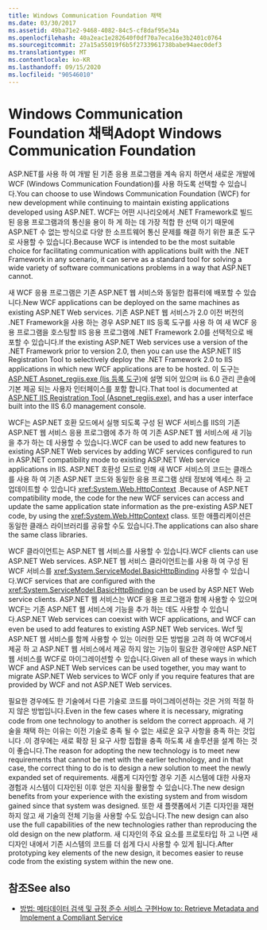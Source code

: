 ```yaml
---
title: Windows Communication Foundation 채택
ms.date: 03/30/2017
ms.assetid: 49ba71e2-9468-4082-84c5-cf8daf95e34a
ms.openlocfilehash: 40a2eac1e282640f0df70a7eca16e3b2401c0764
ms.sourcegitcommit: 27a15a55019f6b5f2733961738babe94aec0def3
ms.translationtype: MT
ms.contentlocale: ko-KR
ms.lasthandoff: 09/15/2020
ms.locfileid: "90546010"
---
```

# <a name="adopt-windows-communication-foundation"></a><span data-ttu-id="4b93a-102">Windows Communication Foundation 채택</span><span class="sxs-lookup"><span data-stu-id="4b93a-102">Adopt Windows Communication Foundation</span></span>

<span data-ttu-id="4b93a-103">ASP.NET를 사용 하 여 개발 된 기존 응용 프로그램을 계속 유지 하면서 새로운 개발에 WCF (Windows Communication Foundation)를 사용 하도록 선택할 수 있습니다.</span><span class="sxs-lookup"><span data-stu-id="4b93a-103">You can choose to use Windows Communication Foundation (WCF) for new development while continuing to maintain existing applications developed using ASP.NET.</span></span> <span data-ttu-id="4b93a-104">WCF는 어떤 시나리오에서 .NET Framework로 빌드된 응용 프로그램과의 통신을 용이 하 게 하는 데 가장 적합 한 선택 이기 때문에 ASP.NET 수 없는 방식으로 다양 한 소프트웨어 통신 문제를 해결 하기 위한 표준 도구로 사용할 수 있습니다.</span><span class="sxs-lookup"><span data-stu-id="4b93a-104">Because WCF is intended to be the most suitable choice for facilitating communication with applications built with the .NET Framework in any scenario, it can serve as a standard tool for solving a wide variety of software communications problems in a way that ASP.NET cannot.</span></span>

<span data-ttu-id="4b93a-105">새 WCF 응용 프로그램은 기존 ASP.NET 웹 서비스와 동일한 컴퓨터에 배포할 수 있습니다.</span><span class="sxs-lookup"><span data-stu-id="4b93a-105">New WCF applications can be deployed on the same machines as existing ASP.NET Web services.</span></span> <span data-ttu-id="4b93a-106">기존 ASP.NET 웹 서비스가 2.0 이전 버전의 .NET Framework을 사용 하는 경우 ASP.NET IIS 등록 도구를 사용 하 여 새 WCF 응용 프로그램을 호스팅할 IIS 응용 프로그램에 .NET Framework 2.0를 선택적으로 배포할 수 있습니다.</span><span class="sxs-lookup"><span data-stu-id="4b93a-106">If the existing ASP.NET Web services use a version of the .NET Framework prior to version 2.0, then you can use the ASP.NET IIS Registration Tool to selectively deploy the .NET Framework 2.0 to IIS applications in which new WCF applications are to be hosted.</span></span> <span data-ttu-id="4b93a-107">이 도구는 [ASP.NET Aspnet_regiis.exe (Iis 등록 도구)](/previous-versions/dotnet/netframework-3.5/k6h9cz8h(v=vs.90))에 설명 되어 있으며 iis 6.0 관리 콘솔에 기본 제공 되는 사용자 인터페이스를 포함 합니다.</span><span class="sxs-lookup"><span data-stu-id="4b93a-107">That tool is documented at [ASP.NET IIS Registration Tool (Aspnet_regiis.exe)](/previous-versions/dotnet/netframework-3.5/k6h9cz8h(v=vs.90)), and has a user interface built into the IIS 6.0 management console.</span></span>

<span data-ttu-id="4b93a-108">WCF는 ASP.NET 호환 모드에서 실행 되도록 구성 된 WCF 서비스를 IIS의 기존 ASP.NET 웹 서비스 응용 프로그램에 추가 하 여 기존 ASP.NET 웹 서비스에 새 기능을 추가 하는 데 사용할 수 있습니다.</span><span class="sxs-lookup"><span data-stu-id="4b93a-108">WCF can be used to add new features to existing ASP.NET Web services by adding WCF services configured to run in ASP.NET compatibility mode to existing ASP.NET Web service applications in IIS.</span></span> <span data-ttu-id="4b93a-109">ASP.NET 호환성 모드로 인해 새 WCF 서비스의 코드는 클래스를 사용 하 여 기존 ASP.NET 코드와 동일한 응용 프로그램 상태 정보에 액세스 하 고 업데이트할 수 있습니다 <xref:System.Web.HttpContext> .</span><span class="sxs-lookup"><span data-stu-id="4b93a-109">Because of ASP.NET compatibility mode, the code for the new WCF services can access and update the same application state information as the pre-existing ASP.NET code, by using the <xref:System.Web.HttpContext> class.</span></span> <span data-ttu-id="4b93a-110">또한 애플리케이션은 동일한 클래스 라이브러리를 공유할 수도 있습니다.</span><span class="sxs-lookup"><span data-stu-id="4b93a-110">The applications can also share the same class libraries.</span></span>

<span data-ttu-id="4b93a-111">WCF 클라이언트는 ASP.NET 웹 서비스를 사용할 수 있습니다.</span><span class="sxs-lookup"><span data-stu-id="4b93a-111">WCF clients can use ASP.NET Web services.</span></span> <span data-ttu-id="4b93a-112">ASP.NET 웹 서비스 클라이언트는를 사용 하 여 구성 된 WCF 서비스를 <xref:System.ServiceModel.BasicHttpBinding> 사용할 수 있습니다.</span><span class="sxs-lookup"><span data-stu-id="4b93a-112">WCF services that are configured with the <xref:System.ServiceModel.BasicHttpBinding> can be used by ASP.NET Web service clients.</span></span> <span data-ttu-id="4b93a-113">ASP.NET 웹 서비스는 WCF 응용 프로그램과 함께 사용할 수 있으며 WCF는 기존 ASP.NET 웹 서비스에 기능을 추가 하는 데도 사용할 수 있습니다.</span><span class="sxs-lookup"><span data-stu-id="4b93a-113">ASP.NET Web services can coexist with WCF applications, and WCF can even be used to add features to existing ASP.NET Web services.</span></span> <span data-ttu-id="4b93a-114">Wcf 및 ASP.NET 웹 서비스를 함께 사용할 수 있는 이러한 모든 방법을 고려 하 여 WCF에서 제공 하 고 ASP.NET 웹 서비스에서 제공 하지 않는 기능이 필요한 경우에만 ASP.NET 웹 서비스를 WCF로 마이그레이션할 수 있습니다.</span><span class="sxs-lookup"><span data-stu-id="4b93a-114">Given all of these ways in which WCF and ASP.NET Web services can be used together, you may want to migrate ASP.NET Web services to WCF only if you require features that are provided by WCF and not ASP.NET Web services.</span></span>

<span data-ttu-id="4b93a-115">필요한 경우에도 한 기술에서 다른 기술로 코드를 마이그레이션하는 것은 거의 적절 하지 않은 방법입니다.</span><span class="sxs-lookup"><span data-stu-id="4b93a-115">Even in the few cases where it is necessary, migrating code from one technology to another is seldom the correct approach.</span></span> <span data-ttu-id="4b93a-116">새 기술을 채택 하는 이유는 이전 기술로 충족 될 수 없는 새로운 요구 사항을 충족 하는 것입니다 .이 경우에는 새로 확장 된 요구 사항 집합을 충족 하도록 새 솔루션을 설계 하는 것이 좋습니다.</span><span class="sxs-lookup"><span data-stu-id="4b93a-116">The reason for adopting the new technology is to meet new requirements that cannot be met with the earlier technology, and in that case, the correct thing to do is to design a new solution to meet the newly expanded set of requirements.</span></span> <span data-ttu-id="4b93a-117">새롭게 디자인할 경우 기존 시스템에 대한 사용자 경험과 시스템이 디자인된 이후 얻은 지식을 활용할 수 있습니다.</span><span class="sxs-lookup"><span data-stu-id="4b93a-117">The new design benefits from your experience with the existing system and from wisdom gained since that system was designed.</span></span> <span data-ttu-id="4b93a-118">또한 새 플랫폼에서 기존 디자인을 재현하지 않고 새 기술의 전체 기능을 사용할 수도 있습니다.</span><span class="sxs-lookup"><span data-stu-id="4b93a-118">The new design can also use the full capabilities of the new technologies rather than reproducing the old design on the new platform.</span></span> <span data-ttu-id="4b93a-119">새 디자인의 주요 요소를 프로토타입 하 고 나면 새 디자인 내에서 기존 시스템의 코드를 더 쉽게 다시 사용할 수 있게 됩니다.</span><span class="sxs-lookup"><span data-stu-id="4b93a-119">After prototyping key elements of the new design, it becomes easier to reuse code from the existing system within the new one.</span></span>

## <a name="see-also"></a><span data-ttu-id="4b93a-120">참조</span><span class="sxs-lookup"><span data-stu-id="4b93a-120">See also</span></span>

- [<span data-ttu-id="4b93a-121">방법: 메타데이터 검색 및 규정 준수 서비스 구현</span><span class="sxs-lookup"><span data-stu-id="4b93a-121">How to: Retrieve Metadata and Implement a Compliant Service</span></span>](how-to-retrieve-metadata-and-implement-a-compliant-service.md)
